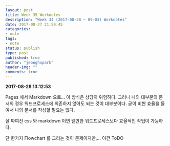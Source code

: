 ```yaml
---
layout: post
title: Week 35 Worknotes
description: "Week 34 (2017-08-28 ~ 09-03) Worknotes"
date: 2017-08-27 21:50:45
categories:
- note
tags:
- note
status: publish
type: post
published: true
author: "jeonghopark"
header-img: ""
comments: true
---
```


**2017-08-28 13:12:53**

Pages 에서 Markdown 으로...
이 방식은 상당히 위험하다. 그러나 나의 대부분의 문서의 경우 워드프로세스에 의존하지 않아도 되는 것이 대부분이다.
굳이 비싼 효율을 들여서 나의 문서를 작성할 필요는 없다.

잘 짜여진 css 와 markdown 이면 웬만한 워드프로세스보다 효율적인 작업이 가능하다.

단 한가지 Flowchart 를 그리는 것이 문제이지만,...
이건 ToDO 



